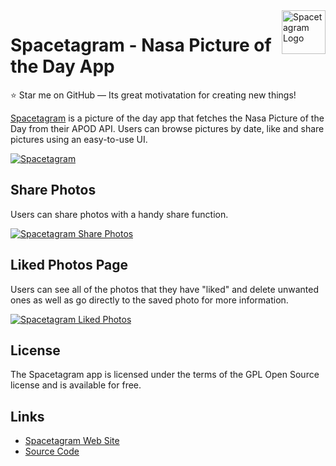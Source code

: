 <a href="https://nasa-potd.fullstackcaveman.com">
  <img src="https://res.cloudinary.com/fullstackcaveman/image/upload/v1632077441/Spacetagram/spacetagram-logo_plhjbl.png" alt="Spacetagram Logo" title="Go To Spacetagram" align="right" height="70" />
</a>

# Spacetagram - Nasa Picture of the Day App

:star: Star me on GitHub — Its great motivatation for creating new things!

[Spacetagram](https://nasa-potd.fullstackcaveman.com) is a picture of the day app that fetches the Nasa Picture of the Day from their APOD API.
Users can browse pictures by date, like and share pictures using an easy-to-use UI.

[![Spacetagram](https://res.cloudinary.com/fullstackcaveman/image/upload/v1632189024/Spacetagram/spacetagram-screenshot_maxois.png)](https://nasa-potd.fullstackcaveman.com)

## Share Photos
Users can share photos with a handy share function.

[![Spacetagram Share Photos](https://res.cloudinary.com/fullstackcaveman/image/upload/v1632079273/Spacetagram/spacetagram-share-photo_g4n8ue.png)](https://fullstackcaveman.com)

## Liked Photos Page
Users can see all of the photos that they have "liked" and delete unwanted ones as well as go directly to the saved photo for more information.

[![Spacetagram Liked Photos](https://res.cloudinary.com/fullstackcaveman/image/upload/v1632078414/Spacetagram/spacetagram-liked-photos_fqnd6s.png)](https://nasa-potd.fullstackcaveman.com/liked-pics)

## License
The Spacetagram app is licensed under the terms of the GPL Open Source
license and is available for free.

## Links
* [Spacetagram Web Site](https://nasa-potd.fullstackcaveman.com)
* [Source Code](https://github.com/fullstackcaveman/nasa-photo-otd-sf)

